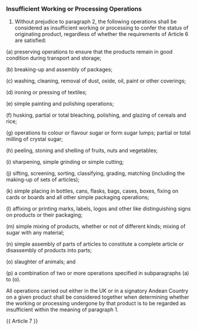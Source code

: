 ### Insufficient Working or Processing Operations 

1. Without prejudice to paragraph 2, the following operations shall be considered as insufficient working or processing to confer the status of originating product, regardless of whether the requirements of Article 6 are satisfied:


(a) preserving operations to ensure that the products remain in good condition during transport and storage;


(b) breaking-up and assembly of packages;



(c) washing, cleaning, removal of dust, oxide, oil, paint or other coverings;



(d) ironing or pressing of textiles;



(e) simple painting and polishing operations;



(f) husking, partial or total bleaching, polishing, and glazing of cereals and rice;



(g) operations to colour or flavour sugar or form sugar lumps; partial or total milling of crystal sugar;


(h) peeling, stoning and shelling of fruits, nuts and vegetables;



(i) sharpening, simple grinding or simple cutting;



(j) sifting, screening, sorting, classifying, grading, matching (including the making-up of sets of articles);


(k) simple placing in bottles, cans, flasks, bags, cases, boxes, fixing on cards or boards and all other simple packaging operations;


(l) affixing or printing  marks, labels, logos and other like distinguishing signs on products or their packaging;

(m) simple mixing of products, whether or not of different kinds; mixing of sugar with any material;


(n) simple assembly of parts of articles to constitute a complete article or disassembly of products into parts;

(o) slaughter of animals; and


(p) a combination of two or more operations specified in subparagraphs (a) to (o).



All operations carried out either in the UK or in a signatory Andean Country on a given product shall be considered together when determining whether the working or processing undergone by that product is to be regarded as insufficient within the meaning of paragraph 1.

{{ Article 7 }}